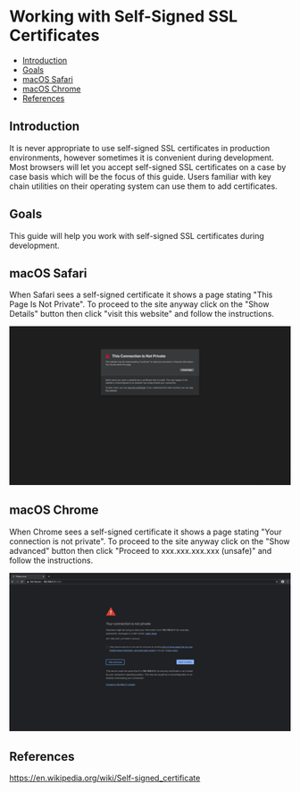 # Working with Self-Signed SSL Certificates

* [Introduction](#introduction)
* [Goals](#goals)
* [macOS Safari](#macos-safari)
* [macOS Chrome](#macos-chrome)
* [References](#references)


## Introduction
It is never appropriate to use self-signed SSL certificates in production environments, however sometimes it is convenient during development. Most browsers will let you accept self-signed SSL certificates on a case by case basis which will be the focus of this guide. Users familiar with key chain utilities on their operating system can use them to add certificates.


## Goals
This guide will help you work with self-signed SSL certificates during development.


## macOS Safari
When Safari sees a self-signed certificate it shows a page stating "This Page Is Not Private". To proceed to the site anyway click on the "Show Details" button then click "visit this website" and follow the instructions.

![](images/self-signed-certificate-macos-safari.png?raw=true)


## macOS Chrome
When Chrome sees a self-signed certificate it shows a page stating "Your connection is not private". To proceed to the site anyway click on the "Show advanced" button then click "Proceed to xxx.xxx.xxx.xxx (unsafe)" and follow the instructions.

![](images/self-signed-certificate-macos-chrome.png?raw=true)


## References
https://en.wikipedia.org/wiki/Self-signed_certificate
